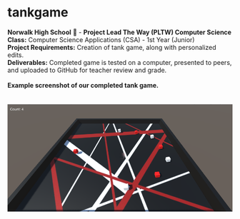 # tankgame
<b>Norwalk High School</b> :school: - <b>Project Lead The Way (PLTW) Computer Science</b><br>
<b>Class:</b> Computer Science Applications (CSA) - 1st Year (Junior)<br>
<b>Project Requirements:</b> Creation of tank game, along with personalized edits.<br>
<b>Deliverables:</b> Completed game is tested on a computer, presented to peers, and uploaded to GitHub for teacher review and grade.   
<br>
<b>Example screenshot of our completed tank game.</b><br><br> 
<br>
![Alt text](https://github.com/canithachi/Roll-a-Ball/blob/master/screenshots/rollaball.PNG "English Unfilled Version")
<br><br>
